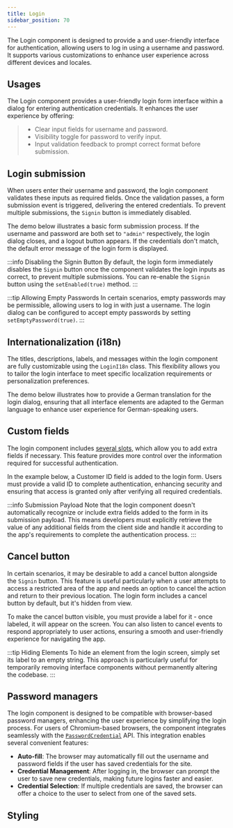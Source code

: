 ```yaml
---
title: Login
sidebar_position: 70
---
```


<DocChip chip='shadow' />
<DocChip chip='name' label="dwc-login" />
<DocChip chip='since' label='24.01' />
<JavadocLink type="login" location="com/webforj/component/login/Login" top='true'/>

The Login component is designed to provide a and user-friendly interface for authentication, allowing users to log in using a username and password. It supports various customizations to enhance user experience across different devices and locales.

<ComponentDemo 
path='/webforj/loginbasic?' 
javaE='https://raw.githubusercontent.com/webforj/webforj-documentation/refs/heads/main/src/main/java/com/webforj/samples/views/login/LoginBasicView.java'
height = '450px'
/>

## Usages

The Login component provides a user-friendly login form interface within a dialog for entering authentication credentials. It enhances the user experience by offering:
   >- Clear input fields for username and password.
   >- Visibility toggle for password to verify input.
   >- Input validation feedback to prompt correct format before submission.

## Login submission

When users enter their username and password, the login component validates these inputs as required fields. Once the validation passes, a form submission event is triggered, delivering the entered credentials. To prevent multiple submissions, the `Signin` button is immediately disabled.

The demo below illustrates a basic form submission process. If the username and password are both set to `"admin"` respectively, the login dialog closes, and a logout button appears. If the credentials don't match, the default error message of the login form is displayed.

<ComponentDemo 
path='/webforj/loginsubmission?' 
javaE='https://raw.githubusercontent.com/webforj/webforj-documentation/refs/heads/main/src/main/java/com/webforj/samples/views/login/LoginSubmissionView.java'
height = '450px'
/>

:::info Disabling the Signin Button
By default, the login form immediately disables the `Signin` button once the component validates the login inputs as correct, to prevent multiple submissions. You can re-enable the `Signin` button using the `setEnabled(true)` method.
:::

:::tip Allowing Empty Passwords
In certain scenarios, empty passwords may be permissible, allowing users to log in with just a username. The login dialog can be configured to accept empty passwords by setting `setEmptyPassword(true)`.
:::

## Internationalization (i18n)

The titles, descriptions, labels, and messages within the login component are fully customizable using the `LoginI18n` class. This flexibility allows you to tailor the login interface to meet specific localization requirements or personalization preferences.

The demo below illustrates how to provide a German translation for the login dialog, ensuring that all interface elements are adapted to the German language to enhance user experience for German-speaking users.

<ComponentDemo 
path='/webforj/logininternationalization?' 
javaE='https://raw.githubusercontent.com/webforj/webforj-documentation/refs/heads/main/src/main/java/com/webforj/samples/views/login/LoginInternationalizationView.java'
height = '500px'
/>

## Custom fields

The login component includes [several slots](#slots), which allow you to add extra fields if necessary. This feature provides more control over the information required for successful authentication.

In the example below, a Customer ID field is added to the login form. Users must provide a valid ID to complete authentication, enhancing security and ensuring that access is granted only after verifying all required credentials.

<ComponentDemo 
path='/webforj/logincustomfields?' 
javaE='https://raw.githubusercontent.com/webforj/webforj-documentation/refs/heads/main/src/main/java/com/webforj/samples/views/login/LoginCustomFieldsView.java'
cssURL='https://raw.githubusercontent.com/webforj/webforj-documentation/main/src/main/resources/css/login/loginCustomFields.css'
height = '700px'
/>

:::info Submission Payload
Note that the login component doesn't automatically recognize or include extra fields added to the form in its submission payload. This means developers must explicitly retrieve the value of any additional fields from the client side and handle it according to the app's requirements to complete the authentication process.
:::

## Cancel button

In certain scenarios, it may be desirable to add a cancel button alongside the `Signin` button. This feature is useful particularly when a user attempts to access a restricted area of the app and needs an option to cancel the action and return to their previous location. The login form includes a cancel button by default, but it's hidden from view.

To make the cancel button visible, you must provide a label for it - once labeled, it will appear on the screen. You can also listen to cancel events to respond appropriately to user actions, ensuring a smooth and user-friendly experience for navigating the app.

<ComponentDemo 
path='/webforj/logincancelbutton?' 
javaE='https://raw.githubusercontent.com/webforj/webforj-documentation/refs/heads/main/src/main/java/com/webforj/samples/views/login/LoginCancelButtonView.java'
height = '450px'
/>

:::tip Hiding Elements
To hide an element from the login screen, simply set its label to an empty string. This approach is particularly useful for temporarily removing interface components without permanently altering the codebase.
:::

## Password managers

The login component is designed to be compatible with browser-based password managers, enhancing the user experience by simplifying the login process. For users of Chromium-based browsers, the component integrates seamlessly with the [`PasswordCredential`](https://developer.mozilla.org/en-US/docs/Web/API/PasswordCredential) API. This integration enables several convenient features:

- **Auto-fill**: The browser may automatically fill out the username and password fields if the user has saved credentials for the site.
- **Credential Management**: After logging in, the browser can prompt the user to save new credentials, making future logins faster and easier.
- **Credential Selection**: If multiple credentials are saved, the browser can offer a choice to the user to select from one of the saved sets.

## Styling

<TableBuilder name="Login" />

<GiscusComments />
